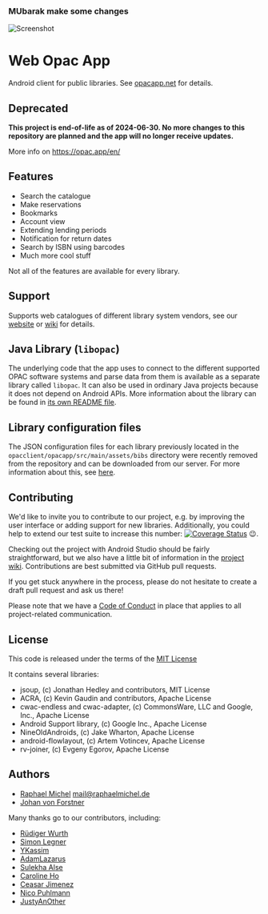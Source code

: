 ### MUbarak make some changes ###


![Screenshot](https://raw.githubusercontent.com/opacapp/opacclient/master/img/github_banner.png)

Web Opac App
============

Android client for public libraries. See [opacapp.net](http://opacapp.net) for details.

Deprecated
----------

**This project is end-of-life as of 2024-06-30. No more changes to this repository are planned and the app will no longer receive updates.**

More info on https://opac.app/en/


Features
--------
* Search the catalogue
* Make reservations
* Bookmarks
* Account view
* Extending lending periods
* Notification for return dates
* Search by ISBN using barcodes
* Much more cool stuff

Not all of the features are available for every library.

Support
-------
Supports web catalogues of different library system vendors, see our [website](http://de.opacapp.net/kompatibilitaet/) or [wiki](https://github.com/raphaelm/opacclient/wiki/Supported-library-types) for details.

Java Library (`libopac`)
------------------------
The underlying code that the app uses to connect to the different supported OPAC software systems and parse 
data from them is available as a separate library called `libopac`. It can also be used in ordinary Java 
projects because it does not depend on Android APIs. More information about the library can be found in 
[its own README file](https://github.com/opacapp/opacclient/blob/master/opacclient/libopac/README.md).

Library configuration files
---------------------------
The JSON configuration files for each library previously located in the `opacclient/opacapp/src/main/assets/bibs` directory were recently removed from the repository and can be downloaded from our server. For more information about this, see [here](https://github.com/opacapp/opacclient/blob/master/opacclient/opacapp/LIBRARY_DATA.md).

Contributing
------------
We'd like to invite you to contribute to our project, e.g. by improving the user interface or adding support
for new libraries. Additionally, you could help to extend our test suite to increase this number: [![Coverage Status](https://coveralls.io/repos/github/opacapp/opacclient/badge.svg?branch=master)](https://coveralls.io/github/opacapp/opacclient?branch=master) :wink:.

Checking out the project with Android Studio should be fairly straightforward, but we
also have a little bit of information in the [project wiki](https://github.com/opacapp/opacclient/wiki).
Contributions are best submitted via GitHub pull requests.

If you get stuck anywhere in the process, please do not hesitate to create a draft pull request and ask us there!

Please note that we have a [Code of Conduct](https://github.com/opacapp/opacclient/blob/master/CODE_OF_CONDUCT.md)
in place that applies to all project-related communication.

License
-------
This code is released under the terms of the [MIT License](http://opensource.org/licenses/mit-license.php)

It contains several libraries:

* jsoup, (c) Jonathan Hedley and contributors, MIT License
* ACRA, (c) Kevin Gaudin and contributors, Apache License
* cwac-endless and cwac-adapter, (c) CommonsWare, LLC and Google, Inc., Apache License
* Android Support library, (c) Google Inc., Apache License
* NineOldAndroids, (c) Jake Wharton, Apache License
* android-flowlayout, (c) Artem Votincev, Apache License
* rv-joiner, (c) Evgeny Egorov, Apache License

Authors
-------
* [Raphael Michel](https://github.com/raphaelm) <mail@raphaelmichel.de>
* [Johan von Forstner](https://github.com/johan12345)

Many thanks go to our contributors, including:

* [Rüdiger Wurth](https://github.com/ruediger-w)
* [Simon Legner](https://github.com/simon04)
* [YKassim](https://github.com/YKassim)
* [AdamLazarus](https://github.com/AdamLazarus)
* [Sulekha Alse](https://github.com/YSulekha)
* [Caroline Ho](https://github.com/carolineh101)
* [Ceasar Jimenez](https://github.com/ceasarj)
* [Nico Puhlmann](https://github.com/NPuhlmann)
* [JustyAnOther](https://github.com/JustyAnOther)
